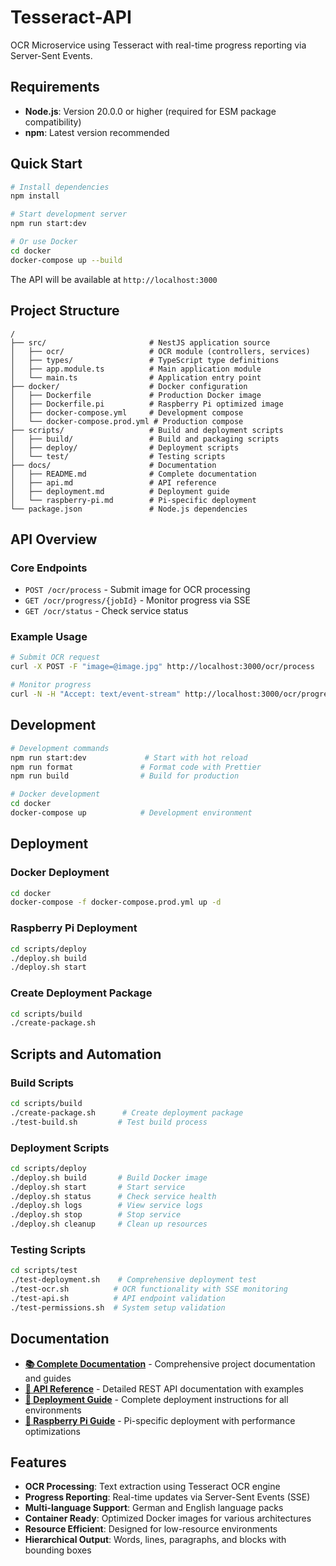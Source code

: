 # Tesseract-API

OCR Microservice using Tesseract with real-time progress reporting via Server-Sent Events.

## Requirements

- **Node.js**: Version 20.0.0 or higher (required for ESM package compatibility)
- **npm**: Latest version recommended

## Quick Start

```bash
# Install dependencies
npm install

# Start development server
npm run start:dev

# Or use Docker
cd docker
docker-compose up --build
```

The API will be available at `http://localhost:3000`

## Project Structure

```
/
├── src/                       # NestJS application source
│   ├── ocr/                   # OCR module (controllers, services)
│   ├── types/                 # TypeScript type definitions
│   ├── app.module.ts          # Main application module
│   └── main.ts                # Application entry point
├── docker/                    # Docker configuration
│   ├── Dockerfile             # Production Docker image
│   ├── Dockerfile.pi          # Raspberry Pi optimized image
│   ├── docker-compose.yml     # Development compose
│   └── docker-compose.prod.yml # Production compose
├── scripts/                   # Build and deployment scripts
│   ├── build/                 # Build and packaging scripts
│   ├── deploy/                # Deployment scripts
│   └── test/                  # Testing scripts
├── docs/                      # Documentation
│   ├── README.md              # Complete documentation
│   ├── api.md                 # API reference
│   ├── deployment.md          # Deployment guide
│   └── raspberry-pi.md        # Pi-specific deployment
└── package.json               # Node.js dependencies
```

## API Overview

### Core Endpoints
- `POST /ocr/process` - Submit image for OCR processing
- `GET /ocr/progress/{jobId}` - Monitor progress via SSE
- `GET /ocr/status` - Check service status

### Example Usage
```bash
# Submit OCR request
curl -X POST -F "image=@image.jpg" http://localhost:3000/ocr/process

# Monitor progress
curl -N -H "Accept: text/event-stream" http://localhost:3000/ocr/progress/{jobId}
```

## Development

```bash
# Development commands
npm run start:dev             # Start with hot reload
npm run format               # Format code with Prettier
npm run build                # Build for production

# Docker development
cd docker
docker-compose up            # Development environment
```

## Deployment

### Docker Deployment
```bash
cd docker
docker-compose -f docker-compose.prod.yml up -d
```

### Raspberry Pi Deployment
```bash
cd scripts/deploy
./deploy.sh build
./deploy.sh start
```

### Create Deployment Package
```bash
cd scripts/build
./create-package.sh
```

## Scripts and Automation

### Build Scripts
```bash
cd scripts/build
./create-package.sh      # Create deployment package
./test-build.sh         # Test build process
```

### Deployment Scripts  
```bash
cd scripts/deploy
./deploy.sh build       # Build Docker image
./deploy.sh start       # Start service
./deploy.sh status      # Check service health
./deploy.sh logs        # View service logs
./deploy.sh stop        # Stop service
./deploy.sh cleanup     # Clean up resources
```

### Testing Scripts
```bash
cd scripts/test
./test-deployment.sh    # Comprehensive deployment test
./test-ocr.sh          # OCR functionality with SSE monitoring
./test-api.sh          # API endpoint validation
./test-permissions.sh  # System setup validation
```

## Documentation

- **[📚 Complete Documentation](docs/README.md)** - Comprehensive project documentation and guides
- **[🔌 API Reference](docs/api.md)** - Detailed REST API documentation with examples
- **[🚀 Deployment Guide](docs/deployment.md)** - Complete deployment instructions for all environments
- **[🥧 Raspberry Pi Guide](docs/raspberry-pi.md)** - Pi-specific deployment with performance optimizations

## Features

- **OCR Processing**: Text extraction using Tesseract OCR engine
- **Progress Reporting**: Real-time updates via Server-Sent Events (SSE)
- **Multi-language Support**: German and English language packs
- **Container Ready**: Optimized Docker images for various architectures
- **Resource Efficient**: Designed for low-resource environments
- **Hierarchical Output**: Words, lines, paragraphs, and blocks with bounding boxes